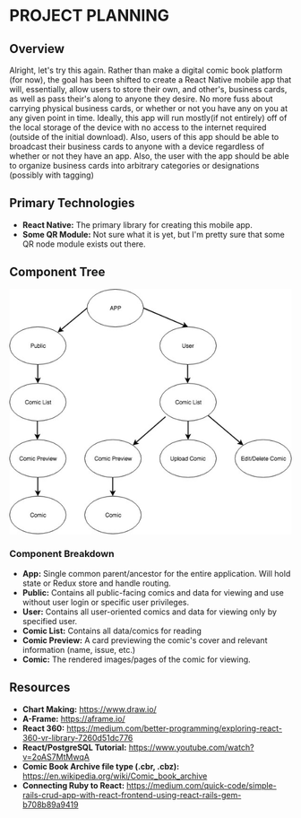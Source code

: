 # PROJECT PLANNING
## Overview
Alright, let's try this again. Rather than make a digital comic book platform (for now), the goal has been shifted to create a React Native mobile app that will, essentially, allow users to store their own, and other's, business cards, as well as pass their's along to anyone they desire. No more fuss about carrying physical business cards, or whether or not you have any on you at any given point in time. Ideally, this app will run mostly(if not entirely) off of the local storage of the device with no access to the internet required (outside of the initial download). Also, users of this app should be able to broadcast their business cards to anyone with a device regardless of whether or not they have an app. Also, the user with the app should be able to organize business cards into arbitrary categories or designations (possibly with tagging)

## Primary Technologies
* **React Native:** The primary library for creating this mobile app.
* **Some QR Module:** Not sure what it is yet, but I'm pretty sure that some QR node module exists out there.

## Component Tree
![alt text](./assets/img/component_tree.jpg)

### Component Breakdown
* **App:** Single common parent/ancestor for the entire application. Will hold state or Redux store and handle routing.
* **Public:** Contains all public-facing comics and data for viewing and use without user login or specific user privileges.
* **User:** Contains all user-oriented comics and data for viewing only by specified user.
* **Comic List:** Contains all data/comics for reading
* **Comic Preview:** A card previewing the comic's cover and relevant information (name, issue, etc.)
* **Comic:** The rendered images/pages of the comic for viewing.

## Resources
* **Chart Making:** https://www.draw.io/
* **A-Frame:** https://aframe.io/
* **React 360:** https://medium.com/better-programming/exploring-react-360-vr-library-7260d51dc776
* **React/PostgreSQL Tutorial:** https://www.youtube.com/watch?v=2oAS7MtMwqA
* **Comic Book Archive file type (.cbr, .cbz):** https://en.wikipedia.org/wiki/Comic_book_archive
* **Connecting Ruby to React:** https://medium.com/quick-code/simple-rails-crud-app-with-react-frontend-using-react-rails-gem-b708b89a9419
